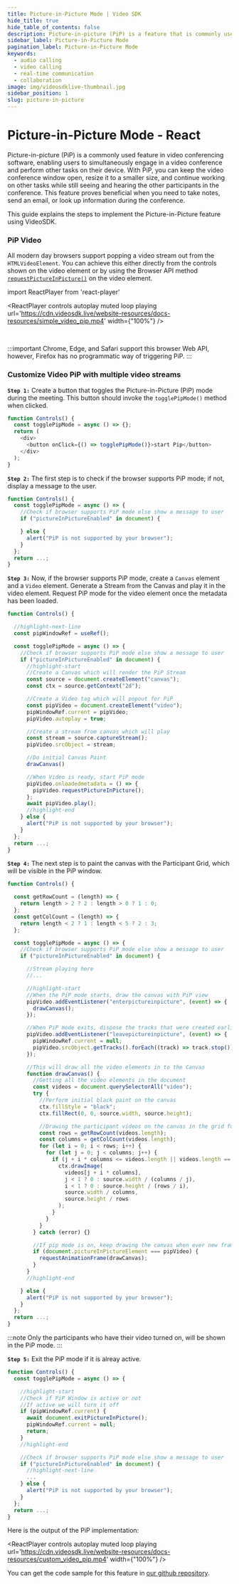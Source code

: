 ```yaml
---
title: Picture-in-Picture Mode | Video SDK
hide_title: true
hide_table_of_contents: false
description: Picture-in-picture (PiP) is a feature that is commonly used in video conferencing software. It allows you to continue your video conference while also performing other tasks on your device.
sidebar_label: Picture-in-Picture Mode
pagination_label: Picture-in-Picture Mode
keywords:
  - audio calling
  - video calling
  - real-time communication
  - collaboration
image: img/videosdklive-thumbnail.jpg
sidebar_position: 1 
slug: picture-in-picture
---
```


# Picture-in-Picture Mode - React

Picture-in-picture (PiP) is a commonly used feature in video conferencing software, enabling users to simultaneously engage in a video conference and perform other tasks on their device. With PiP, you can keep the video conference window open, resize it to a smaller size, and continue working on other tasks while still seeing and hearing the other participants in the conference. This feature proves beneficial when you need to take notes, send an email, or look up information during the conference.

This guide explains the steps to implement the Picture-in-Picture feature using VideoSDK.

### PiP Video

All modern day browsers support popping a video stream out from the `HTMLVideoElement`. You can achieve this either directly from the controls shown on the video element or by using the Browser API method [`requestPictureInPicture()`](https://developer.mozilla.org/en-US/docs/Web/API/HTMLVideoElement/requestPictureInPicture) on the video element.


import ReactPlayer from 'react-player'

<ReactPlayer controls autoplay muted loop playing url='https://cdn.videosdk.live/website-resources/docs-resources/simple_video_pip.mp4' width={"100%"} />

<br/>

:::important
Chrome, Edge, and Safari support this browser Web API, however, Firefox has no programmatic way of triggering PiP.
:::

### Customize Video PiP with multiple video streams

**`Step 1:`** Create a button that toggles the Picture-in-Picture (PiP) mode during the meeting. This button should invoke the `togglePipMode()` method when clicked.


```js
function Controls() {
  const togglePipMode = async () => {};
  return (
    <div>
      <button onClick={() => togglePipMode()}>start Pip</button>
    </div>
  );
}
```

**`Step 2:`** The first step is to check if the browser supports PiP mode; if not, display a message to the user.

```js
function Controls() {
  const togglePipMode = async () => {
    //Check if browser supports PiP mode else show a message to user
    if ("pictureInPictureEnabled" in document) {

    } else {
      alert("PiP is not supported by your browser");
    }
  };
  return ...;
}
```

**`Step 3:`** Now, if the browser supports PiP mode, create a `Canvas` element and a `Video` element. Generate a Stream from the Canvas and play it in the video element. Request PiP mode for the video element once the metadata has been loaded.

```js
function Controls() {

  //highlight-next-line
  const pipWindowRef = useRef();

  const togglePipMode = async () => {
    //Check if browser supports PiP mode else show a message to user
    if ("pictureInPictureEnabled" in document) {
      //highlight-start
      //Create a Canvas which will render the PiP Stream
      const source = document.createElement("canvas");
      const ctx = source.getContext("2d");

      //Create a Video tag which will popout for PiP
      const pipVideo = document.createElement("video");
      pipWindowRef.current = pipVideo;
      pipVideo.autoplay = true;

      //Create a stream from canvas which will play
      const stream = source.captureStream();
      pipVideo.srcObject = stream;

      //Do initial Canvas Paint
      drawCanvas()

      //When Video is ready, start PiP mode
      pipVideo.onloadedmetadata = () => {
        pipVideo.requestPictureInPicture();
      };
      await pipVideo.play();
      //highlight-end
    } else {
      alert("PiP is not supported by your browser");
    }
  };
  return ...;
}
```

**`Step 4:`** The next step is to paint the canvas with the Participant Grid, which will be visible in the PiP window.

```js
function Controls() {

  const getRowCount = (length) => {
    return length > 2 ? 2 : length > 0 ? 1 : 0;
  };
  const getColCount = (length) => {
    return length < 2 ? 1 : length < 5 ? 2 : 3;
  };

  const togglePipMode = async () => {
    //Check if browser supports PiP mode else show a message to user
    if ("pictureInPictureEnabled" in document) {

      //Stream playing here
      //...

      //highlight-start
      //When the PiP mode starts, draw the canvas with PiP view
      pipVideo.addEventListener("enterpictureinpicture", (event) => {
        drawCanvas();
      });

      //When PiP mode exits, dispose the tracks that were created earlier
      pipVideo.addEventListener("leavepictureinpicture", (event) => {
        pipWindowRef.current = null;
        pipVideo.srcObject.getTracks().forEach((track) => track.stop());
      });

      //This will draw all the video elements in to the Canvas
      function drawCanvas() {
        //Getting all the video elements in the document
        const videos = document.querySelectorAll("video");
        try {
          //Perform initial black paint on the canvas
          ctx.fillStyle = "black";
          ctx.fillRect(0, 0, source.width, source.height);

          //Drawing the participant videos on the canvas in the grid format
          const rows = getRowCount(videos.length);
          const columns = getColCount(videos.length);
          for (let i = 0; i < rows; i++) {
            for (let j = 0; j < columns; j++) {
              if (j + i * columns <= videos.length || videos.length == 1) {
                ctx.drawImage(
                  videos[j + i * columns],
                  j < 1 ? 0 : source.width / (columns / j),
                  i < 1 ? 0 : source.height / (rows / i),
                  source.width / columns,
                  source.height / rows
                );
              }
            }
          }
        } catch (error) {}

        //If pip mode is on, keep drawing the canvas when ever new frame is requested
        if (document.pictureInPictureElement === pipVideo) {
          requestAnimationFrame(drawCanvas);
        }
      }
      //highlight-end

    } else {
      alert("PiP is not supported by your browser");
    }
  };
  return ...;
}
```

:::note
Only the participants who have their video turned on, will be shown in the PiP mode.
:::

**`Step 5:`** Exit the PiP mode if it is alreay active.

```js
function Controls() {
  const togglePipMode = async () => {

    //highlight-start
    //Check if PiP Window is active or not
    //If active we will turn it off
    if (pipWindowRef.current) {
      await document.exitPictureInPicture();
      pipWindowRef.current = null;
      return;
    }
    //highlight-end

    //Check if browser supports PiP mode else show a message to user
    if ("pictureInPictureEnabled" in document) {
      //highlight-next-line
      ...
    } else {
      alert("PiP is not supported by your browser");
    }
  };
  return ...;
}
```

Here is the output of the PiP implementation:

<ReactPlayer controls autoplay muted loop playing url='https://cdn.videosdk.live/website-resources/docs-resources/custom_video_pip.mp4' width={"100%"} />

You can get the code sample for this feature in [our github repository](https://github.com/videosdk-live/videosdk-rtc-react-sdk-example/blob/main/src/meeting/components/BottomBar.js#L47).
